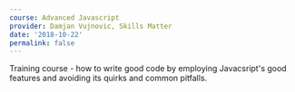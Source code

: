 ```yaml
---
course: Advanced Javascript
provider: Damjan Vujnovic, Skills Matter
date: '2018-10-22'
permalink: false
---
```


Training course - how to write good code by employing Javacsript's good features
and avoiding its quirks and common pitfalls.
